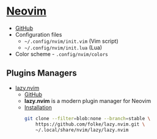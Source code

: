 # [Neovim](https://neovim.io/)
* [GitHub](https://github.com/neovim/neovim)
* Configuration files
  * `~/.config/nvim/init.vim` (Vim script)
  * `~/.config/nvim/init.lua` (Lua)
* Color scheme - `.config/nvim/colors`

## Plugins Managers
* [lazy.nvim](https://lazy.folke.io/)
  * [GitHub](https://github.com/folke/lazy.nvim)
  * **lazy.nvim** is a modern plugin manager for Neovim
  * [Installation](https://lazy.folke.io/installation)
    ```bash
    git clone --filter=blob:none --branch=stable \
        https://github.com/folke/lazy.nvim.git \
        ~/.local/share/nvim/lazy/lazy.nvim
    ```
